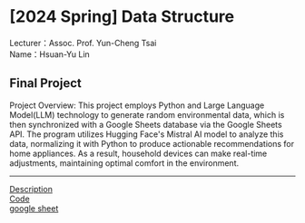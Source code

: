 # [2024 Spring] Data Structure<br>
Lecturer：Assoc. Prof. Yun-Cheng Tsai<br>
Name：Hsuan-Yu Lin<br>
## Final Project
Project Overview:
  This project employs Python and Large Language Model(LLM) technology to generate random environmental data, which is then synchronized with a Google Sheets database via the Google Sheets API. The program utilizes Hugging Face's Mistral AI model to analyze this data, normalizing it with Python to produce actionable recommendations for home appliances. As a result, household devices can make real-time adjustments, maintaining optimal comfort in the environment.<br>
*****
[Description](https://github.com/ethanlin1126/DS/blob/main/%E6%99%BA%E8%83%BD%E5%AE%B6%E9%9B%BB.pdf)<br>
[Code](https://colab.research.google.com/drive/1PGRkGe_Pj9mGePHu_de3hOsz_6pHqKYb#scrollTo=yBXLAZWTOE9X)<br>
[google sheet](https://docs.google.com/spreadsheets/d/16NhAOWn_yq4i3WssKDXiHmqfN6mCyzqN6O7jFXVFqeQ/edit#gid=0)
